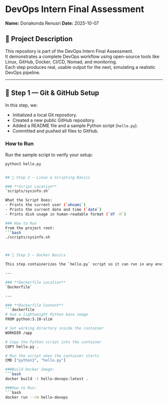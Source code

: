 # DevOps Intern Final Assessment

**Name:** Donakonda Renusri 
**Date:** 2025-10-07

## 📘 Project Description
This repository is part of the DevOps Intern Final Assessment.  
It demonstrates a complete DevOps workflow using open-source tools like Linux, GitHub, Docker, CI/CD, Nomad, and monitoring.  
Each step produces real, usable output for the next, simulating a realistic DevOps pipeline.

---

## 🚀 Step 1 — Git & GitHub Setup
In this step, we:
- Initialized a local Git repository.
- Created a new public GitHub repository.
- Added a README file and a sample Python script (`hello.py`).
- Committed and pushed all files to GitHub.

### How to Run
Run the sample script to verify your setup:
```bash
python3 hello.py


## 🐚 Step 2 — Linux & Scripting Basics

### **Script Location**
`scripts/sysinfo.sh`

What the Script Does:
- Prints the current user (`whoami`)
- Prints the current date and time (`date`)
- Prints disk usage in human-readable format (`df -h`)

### How to Run
From the project root:
```bash
./scripts/sysinfo.sh



## 🐳 Step 3 — Docker Basics

This step containerizes the `hello.py` script so it can run in any environment using Docker.

---

### **Dockerfile Location**
`Dockerfile`

---

### **Dockerfile Content**
```dockerfile
# Use a lightweight Python base image
FROM python:3.10-slim

# Set working directory inside the container
WORKDIR /app

# Copy the Python script into the container
COPY hello.py .

# Run the script when the container starts
CMD ["python3", "hello.py"]

###Build Docker Image:
```bash
docker build -t hello-devops:latest .

###How to Run:
```bash
docker run --rm hello-devops
